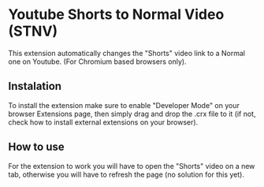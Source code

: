 # Youtube Shorts to Normal Video (STNV)
This extension automatically changes the "Shorts" video link to a Normal one on Youtube.
(For Chromium based browsers only).

## Instalation
To install the extension make sure to enable "Developer Mode" on your browser Extensions page, then simply drag and drop the .crx file to it (if not, check how to install external extensions on your browser).

## How to use
For the extension to work you will have to open the "Shorts" video on a new tab, otherwise you will have to refresh the page (no solution for this yet).
